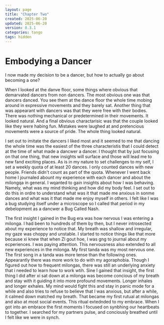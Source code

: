 ```yaml
---
layout: page
title: "Chapter Two"
created: 2025-06-20
updated: 2025-06-20
version: 0.3.1
categories: tango
tags: hidden
---
```


<style>
  .new-sub-section {
    font-size: 1.3em;
  }
</style>


# Embodying a Dancer

I now made my decision to be a dancer, but how to actually go about becoming a one?

When I looked at the danve floor, some things where obvious that demarvated dancers from non dancers. The most obvious one was that dancers danced. You see them at the dance floor the whole time mobing around in expressive movements and they barely sat. Another thing that was appearant with dancers was that they were free with their bodies. There was nothing mechanical or predetermined in their movements. It looked natural. And a final obvious charactarisic was that the couple looked
 like they were habing fun. Mistakes were laughed at and pretencious movements were a source of pride. The whole thing looked natural.

I set out to imitate the dancers I liked most and it seemed to me that dancing the whole time was the easiest of the three characteristis that I could detect at the time of what made a dancwer a dancer. I thought that by just focusing on that one thing, that new insights will surface and those will lead me to new fand exciting places. As is in my nature to set challenges to my self, I set a weekly quota of at least 20 dances. I only counted dances with new people. Friends didn't count as part of the quota. Whenever I went back home I journaled abount my experience with each dancer and about the milongqa in general. I wqanted to gain insights about how I was behaving. Namely, what was my mind thinking and how did my body feel. I set out to do this in ordre to understand what was it that made me anxious in sonme dances and what was it that made me enjoy myself in others. I felt like I was a bug studying itself under a microscope so I called that period in my debelopment as a dancwer a Bug Called Nash.

The first insight I gained in the Bug era was how nervous I was entering a milonga. I had been to hundreds of them by then, but I never introsected about my experience to notice that. My breath was shallow and irregular, my gaze was choppy and unstable. I started to notice things like that more because xi knew that when ZI gout hoe, I was gng to journal about my ecperiences. I was paying attention. This nervousness also extended to all new experiences in the milonga. My first tanda was my most nervous one. The first song in a tanda was more tense than the following ones. Appearantly there was more work to do with my agoraphobia. Though I figured out how to frequent milongas, there was still an underlying anxiety that i needed to learn how to work wtih. Sine I gained that insight, the first thing I did after xi sat down at a milonga was become concious of my breath and stay with it guiding it into more profound movements. Longer inhales and longer exhales. My mind would fight this and stay in panic mode for a while and also tries to refuse to believe that I was anxious, but after a while, it calmed down matched my breath. That became my first rutual at milongas and also at most social events. This ritual extednded to my embrace. When I got into an embrace the first moments I focused on synbhing our heartbeats to together. I searched for my partners pulse, and conciously breathed until I felt like we were in synch.
